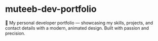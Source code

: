 # muteeb-dev-portfolio
🚀 My personal developer portfolio — showcasing my skills, projects, and contact details with a modern, animated design. Built with passion and precision.

